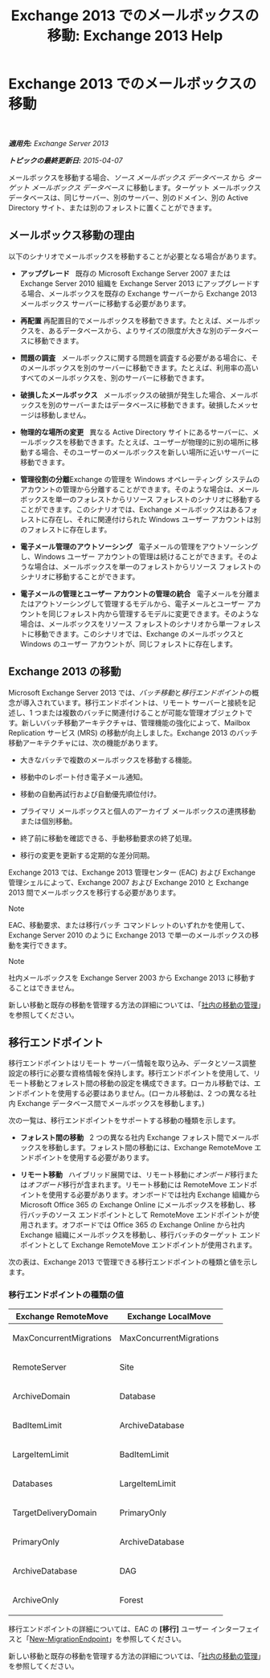 ﻿---
title: 'Exchange 2013 でのメールボックスの移動: Exchange 2013 Help'
TOCTitle: Exchange 2013 でのメールボックスの移動
ms:assetid: 9c0a0bc9-2a39-4cf0-aa6e-6e5ef3fd38b5
ms:mtpsurl: https://technet.microsoft.com/ja-jp/library/JJ150543(v=EXCHG.150)
ms:contentKeyID: 48269852
ms.date: 04/24/2018
mtps_version: v=EXCHG.150
ms.translationtype: HT
---

# Exchange 2013 でのメールボックスの移動

 

_**適用先:** Exchange Server 2013_

_**トピックの最終更新日:** 2015-04-07_

メールボックスを移動する場合、*ソース メールボックス データベース* から *ターゲット メールボックス データベース* に移動します。ターゲット メールボックス データベースは、同じサーバー、別のサーバー、別のドメイン、別の Active Directory サイト、または別のフォレストに置くことができます。

## メールボックス移動の理由

以下のシナリオでメールボックスを移動することが必要となる場合があります。

  - **アップグレード**   既存の Microsoft Exchange Server 2007 または Exchange Server 2010 組織を Exchange Server 2013 にアップグレードする場合、メールボックスを既存の Exchange サーバーから Exchange 2013 メールボックス サーバーに移動する必要があります。

  - **再配置** 再配置目的でメールボックスを移動できます。たとえば、メールボックスを、あるデータベースから、よりサイズの限度が大きな別のデータベースに移動できます。

  - **問題の調査**   メールボックスに関する問題を調査する必要がある場合に、そのメールボックスを別のサーバーに移動できます。たとえば、利用率の高いすべてのメールボックスを、別のサーバーに移動できます。

  - **破損したメールボックス**   メールボックスの破損が発生した場合、メールボックスを別のサーバーまたはデータベースに移動できます。破損したメッセージは移動しません。

  - **物理的な場所の変更**   異なる Active Directory サイトにあるサーバーに、メールボックスを移動できます。たとえば、ユーザーが物理的に別の場所に移動する場合、そのユーザーのメールボックスを新しい場所に近いサーバーに移動できます。

  - **管理役割の分離**Exchange の管理を Windows オペレーティング システムのアカウントの管理から分離することができます。そのような場合は、メールボックスを単一のフォレストからリソース フォレストのシナリオに移動することができます。このシナリオでは、Exchange メールボックスはあるフォレストに存在し、それに関連付けられた Windows ユーザー アカウントは別のフォレストに存在します。

  - **電子メール管理のアウトソーシング**   電子メールの管理をアウトソーシングし、Windows ユーザー アカウントの管理は続けることができます。そのような場合は、メールボックスを単一のフォレストからリソース フォレストのシナリオに移動することができます。

  - **電子メールの管理とユーザー アカウントの管理の統合**   電子メールを分離またはアウトソーシングして管理するモデルから、電子メールとユーザー アカウントを同じフォレスト内から管理するモデルに変更できます。そのような場合は、メールボックスをリソース フォレストのシナリオから単一フォレストに移動できます。このシナリオでは、Exchange のメールボックスと Windows のユーザー アカウントが、同じフォレストに存在します。

## Exchange 2013 の移動

Microsoft Exchange Server 2013 では、*バッチ移動*と*移行エンドポイント*の概念が導入されています。移行エンドポイントは、リモート サーバーと接続を記述し、1 つまたは複数のバッチに関連付けることが可能な管理オブジェクトです。新しいバッチ移動アーキテクチャは、管理機能の強化によって、Mailbox Replication サービス (MRS) の移動が向上しました。Exchange 2013 のバッチ移動アーキテクチャには、次の機能があります。

  - 大きなバッチで複数のメールボックスを移動する機能。

  - 移動中のレポート付き電子メール通知。

  - 移動の自動再試行および自動優先順位付け。

  - プライマリ メールボックスと個人のアーカイブ メールボックスの連携移動または個別移動。

  - 終了前に移動を確認できる、手動移動要求の終了処理。

  - 移行の変更を更新する定期的な差分同期。

Exchange 2013 では、Exchange 2013 管理センター (EAC) および Exchange 管理シェルによって、Exchange 2007 および Exchange 2010 と Exchange 2013 間でメールボックスを移行する必要があります。


> [!NOTE]
> EAC、移動要求、または移行バッチ コマンドレットのいずれかを使用して、Exchange Server 2010 のように Exchange 2013 で単一のメールボックスの移動を実行できます。




> [!NOTE]
> 社内メールボックスを Exchange Server 2003 から Exchange 2013 に移動することはできません。



新しい移動と既存の移動を管理する方法の詳細については、「[社内の移動の管理](manage-on-premises-moves-exchange-2013-help.md)」を参照してください。

## 移行エンドポイント

移行エンドポイントはリモート サーバー情報を取り込み、データとソース調整設定の移行に必要な資格情報を保持します。移行エンドポイントを使用して、リモート移動とフォレスト間の移動の設定を構成できます。ローカル移動では、エンドポイントを使用する必要はありません。(ローカル移動は、2 つの異なる社内 Exchange データベース間でメールボックスを移動します。)

次の一覧は、移行エンドポイントをサポートする移動の種類を示します。

  - **フォレスト間の移動**   2 つの異なる社内 Exchange フォレスト間でメールボックスを移動します。フォレスト間の移動には、Exchange RemoteMove エンドポイントを使用する必要があります。

  - **リモート移動**   ハイブリッド展開では、リモート移動に*オンボード*移行または*オフボード*移行が含まれます。リモート移動には RemoteMove エンドポイントを使用する必要があります。オンボードでは社内 Exchange 組織から Microsoft Office 365 の Exchange Online にメールボックスを移動し、移行バッチのソース エンドポイントとして RemoteMove エンドポイントが使用されます。オフボードでは Office 365 の Exchange Online から社内 Exchange 組織にメールボックスを移動し、移行バッチのターゲット エンドポイントとして Exchange RemoteMove エンドポイントが使用されます。

次の表は、Exchange 2013 で管理できる移行エンドポイントの種類と値を示します。

### 移行エンドポイントの種類の値

<table>
<colgroup>
<col style="width: 50%" />
<col style="width: 50%" />
</colgroup>
<thead>
<tr class="header">
<th>Exchange RemoteMove</th>
<th>Exchange LocalMove</th>
</tr>
</thead>
<tbody>
<tr class="odd">
<td><p>MaxConcurrentMigrations</p></td>
<td><p>MaxConcurrentMigrations</p></td>
</tr>
<tr class="even">
<td><p>RemoteServer</p></td>
<td><p>Site</p></td>
</tr>
<tr class="odd">
<td><p>ArchiveDomain</p></td>
<td><p>Database</p></td>
</tr>
<tr class="even">
<td><p>BadItemLimit</p></td>
<td><p>ArchiveDatabase</p></td>
</tr>
<tr class="odd">
<td><p>LargeItemLimit</p></td>
<td><p>BadItemLimit</p></td>
</tr>
<tr class="even">
<td><p>Databases</p></td>
<td><p>LargeItemLimit</p></td>
</tr>
<tr class="odd">
<td><p>TargetDeliveryDomain</p></td>
<td><p>PrimaryOnly</p></td>
</tr>
<tr class="even">
<td><p>PrimaryOnly</p></td>
<td><p>ArchiveDatabase</p></td>
</tr>
<tr class="odd">
<td><p>ArchiveDatabase</p></td>
<td><p>DAG</p></td>
</tr>
<tr class="even">
<td><p>ArchiveOnly</p></td>
<td><p>Forest</p></td>
</tr>
</tbody>
</table>


移行エンドポイントの詳細については、EAC の **\[移行\]** ユーザー インターフェイスと「[New-MigrationEndpoint](https://technet.microsoft.com/ja-jp/library/jj218611\(v=exchg.150\))」を参照してください。

新しい移動と既存の移動を管理する方法の詳細については、「[社内の移動の管理](manage-on-premises-moves-exchange-2013-help.md)」を参照してください。

